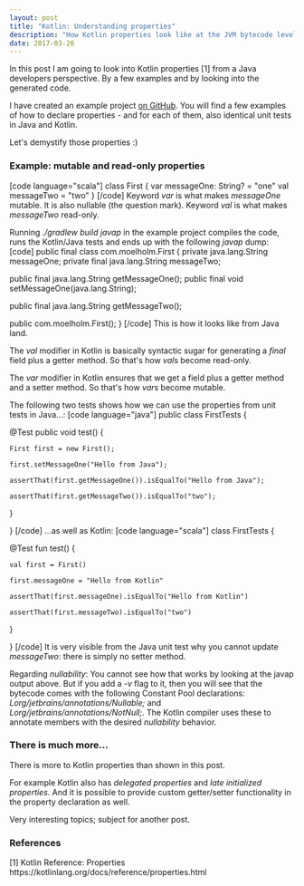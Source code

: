 ```yaml
---
layout: post
title: "Kotlin: Understanding properties"
description: "How Kotlin properties look like at the JVM bytecode level"
date: 2017-03-26
---
```


In this post I am going to look into Kotlin properties [1] from a Java developers perspective. By a few examples and by looking into the generated code.

I have created an example project <a href="https://github.com/nickymoelholm/smallexamples/tree/master/javadevelopers-understanding-kotlin-properties" target="_blank">on GitHub</a>. You will find a few examples of how to declare properties - and for each of them, also identical unit tests in Java and Kotlin. 

Let's demystify those properties :)

<h3>Example: mutable and read-only properties</h3>
[code language="scala"]
class First {
  var messageOne: String? = "one"
  val messageTwo = "two"
}
[/code]
Keyword <em>var</em> is what makes <em>messageOne</em> mutable. It is also nullable (the question mark). Keyword <em>val</em> is what makes <em>messageTwo</em> read-only. 

Running <em>./gradlew build javap</em> in the example project compiles the code, runs the Kotlin/Java tests and ends up with the following <em>javap</em> dump:
[code]
public final class com.moelholm.First {
  private java.lang.String messageOne;
  private final java.lang.String messageTwo;

  public final java.lang.String getMessageOne();
  public final void setMessageOne(java.lang.String);

  public final java.lang.String getMessageTwo();

  public com.moelholm.First();
}
[/code]
This is how it looks like from Java land. 

The <em>val</em> modifier in Kotlin is basically syntactic sugar for generating a <em>final</em> field plus a getter method. So that's how <em>val</em>s become read-only.

The <em>var</em> modifier in Kotlin ensures that we get a field plus a getter method and a setter method. So that's how <em>var</em>s become mutable.

The following two tests shows how we can use the properties from unit tests in Java...:
[code language="java"]
public class FirstTests {

  @Test
  public void test() {

    First first = new First();

    first.setMessageOne("Hello from Java");

    assertThat(first.getMessageOne()).isEqualTo("Hello from Java");

    assertThat(first.getMessageTwo()).isEqualTo("two");

  }

}
[/code]
...as well as Kotlin:
[code language="scala"]
class FirstTests {

  @Test
  fun test() {

    val first = First()

    first.messageOne = "Hello from Kotlin"

    assertThat(first.messageOne).isEqualTo("Hello from Kotlin")

    assertThat(first.messageTwo).isEqualTo("two")

  }

}
[/code]
It is very visible from the Java unit test why you cannot update <em>messageTwo</em>: there is simply no setter method. 

Regarding <em>nullability</em>: You cannot see how that works by looking at the javap output above. But if you add a <em>-v</em> flag to it, then you will see that the bytecode comes with the following Constant Pool declarations: <em>Lorg/jetbrains/annotations/Nullable;</em> and <em>Lorg/jetbrains/annotations/NotNull;</em>. The Kotlin compiler uses these to annotate members with the desired <em>nullability</em> behavior.

<h3>There is much more...</h3>
There is more to Kotlin properties than shown in this post. 

For example Kotlin also has <em>delegated properties</em> and <em>late initialized properties</em>. And it is possible to provide custom getter/setter functionality in the property declaration as well. 

Very interesting topics; subject for another post.

<h3>References</h3>
[1] Kotlin Reference: Properties
https://kotlinlang.org/docs/reference/properties.html
